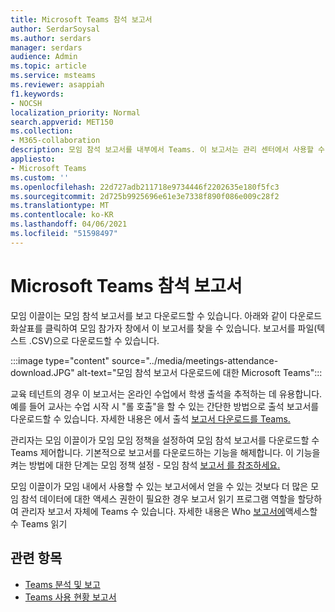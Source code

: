 ```yaml
---
title: Microsoft Teams 참석 보고서
author: SerdarSoysal
ms.author: serdars
manager: serdars
audience: Admin
ms.topic: article
ms.service: msteams
ms.reviewer: asappiah
f1.keywords:
- NOCSH
localization_priority: Normal
search.appverid: MET150
ms.collection:
- M365-collaboration
description: 모임 참석 보고서를 내부에서 Teams. 이 보고서는 관리 센터에서 사용할 수 있는 Teams 보완합니다.
appliesto:
- Microsoft Teams
ms.custom: ''
ms.openlocfilehash: 22d727adb211718e9734446f2202635e180f5fc3
ms.sourcegitcommit: 2d725b9925696e61e3e7338f890f086e009c28f2
ms.translationtype: MT
ms.contentlocale: ko-KR
ms.lasthandoff: 04/06/2021
ms.locfileid: "51598497"
---
```

# <a name="microsoft-teams-meeting-attendance-report"></a>Microsoft Teams 참석 보고서

모임 이끌이는 모임 참석 보고서를 보고 다운로드할 수 있습니다. 아래와 같이  다운로드 화살표를 클릭하여 모임 참가자 창에서 이 보고서를 찾을 수 있습니다. 보고서를 파일(텍스트 .CSV)으로 다운로드할 수 있습니다.

:::image type="content" source="../media/meetings-attendance-download.JPG" alt-text="모임 참석 보고서 다운로드에 대한 Microsoft Teams":::

교육 테넌트의 경우 이 보고서는 온라인 수업에서 학생 출석을 추적하는 데 유용합니다. 예를 들어 교사는 수업 시작 시 "롤 호출"을 할 수 있는 간단한 방법으로 출석 보고서를 다운로드할 수 있습니다. 자세한 내용은 에서 출석 [보고서 다운로드를 Teams.](https://support.office.com/article/download-attendance-reports-in-teams-ae7cf170-530c-47d3-84c1-3aedac74d310)

관리자는 모임 이끌이가 모임 모임 정책을 설정하여 모임 참석 보고서를 다운로드할 수 Teams 제어합니다. 기본적으로 보고서를 다운로드하는 기능을 해제합니다. 이 기능을 켜는 방법에 대한 단계는 모임 정책 설정 - 모임 참석 [보고서 를 참조하세요.](../meeting-policies-in-teams-general.md#meeting-attendance-report)

모임 이끌이가 모임 내에서 사용할 수 있는 보고서에서 얻을 수 있는 것보다  더 많은 모임 참석 데이터에 대한 액세스 권한이 필요한 경우 보고서 읽기 프로그램 역할을 할당하여 관리자 보고서 자체에 Teams 수 있습니다. 자세한 내용은 Who [보고서에](../teams-activity-reports.md#who-can-access-the-teams-activity-reports)액세스할 수 Teams 읽기 

## <a name="related-topics"></a>관련 항목

- [Teams 분석 및 보고](teams-reporting-reference.md)
- [Teams 사용 현황 보고서](teams-usage-report.md)
